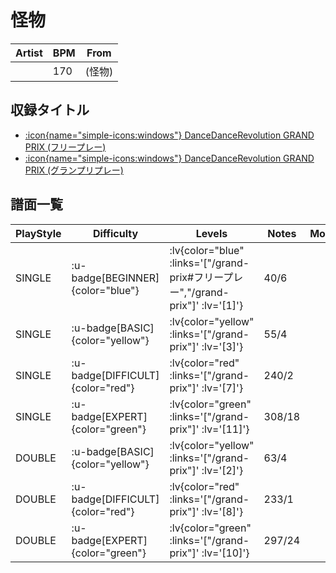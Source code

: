 # 怪物

|Artist|BPM|From|
|------|---|----|
||170|(怪物)|

## 収録タイトル

- [ :icon{name="simple-icons:windows"} DanceDanceRevolution GRAND PRIX (フリープレー)](/grand-prix#フリープレー)
- [ :icon{name="simple-icons:windows"} DanceDanceRevolution GRAND PRIX (グランプリプレー)](/grand-prix)

## 譜面一覧

|PlayStyle|Difficulty|Levels|Notes|Movie|
|---------|----------|------|-----|-----|
|SINGLE| :u-badge[BEGINNER]{color="blue"} | :lv{color="blue" :links='["/grand-prix#フリープレー","/grand-prix"]' :lv='[1]'} |40/6||
|SINGLE| :u-badge[BASIC]{color="yellow"} | :lv{color="yellow" :links='["/grand-prix"]' :lv='[3]'} |55/4||
|SINGLE| :u-badge[DIFFICULT]{color="red"} | :lv{color="red" :links='["/grand-prix"]' :lv='[7]'} |240/2||
|SINGLE| :u-badge[EXPERT]{color="green"} | :lv{color="green" :links='["/grand-prix"]' :lv='[11]'} |308/18||
|DOUBLE| :u-badge[BASIC]{color="yellow"} | :lv{color="yellow" :links='["/grand-prix"]' :lv='[2]'} |63/4||
|DOUBLE| :u-badge[DIFFICULT]{color="red"} | :lv{color="red" :links='["/grand-prix"]' :lv='[8]'} |233/1||
|DOUBLE| :u-badge[EXPERT]{color="green"} | :lv{color="green" :links='["/grand-prix"]' :lv='[10]'} |297/24||
